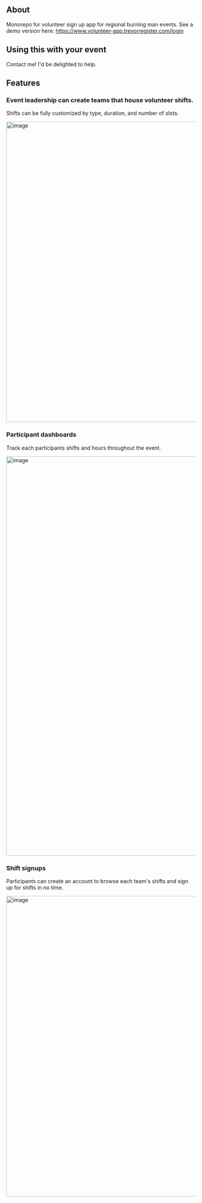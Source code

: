 ## About
Monorepo for volunteer sign up app for regional burning man events. See a demo version here: https://www.volunteer-app.trevorregister.com/login

## Using this with your event
Contact me! I'd be delighted to help.

## Features

### Event leadership can create teams that house volunteer shifts.
Shifts can be fully customized by type, duration, and number of slots.

<img width="800" alt="image" src="https://github.com/user-attachments/assets/2558e573-bb41-4b55-8fe5-f0ad59174e6a" />

### Participant dashboards
Track each participants shifts and hours throughout the event. 

<img width="1063" alt="image" src="https://github.com/user-attachments/assets/4158e423-1954-48b4-92d9-9d82c080629b" />


### Shift signups
Participants can create an account to browse each team's shifts and sign up for shifts in no time.

<img width="800" alt="image" src="https://github.com/user-attachments/assets/c405dd73-51d3-4e4c-97c0-05f084a8ea29" />


